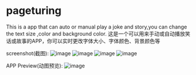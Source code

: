 # pageturing
This is a app that can auto or manual play a joke and story,you can change the text size ,color and background color.
这是一个可以用来手动或自动播放笑话或故事的APP，你可以实时更改字体大小、字体颜色、背景颜色等

screenshot(截图):
![image](https://github.com/fucaijin/pageturing/tree/master/screenshot/Screenshot_2018-05-18-18-35-21-977_com.fucaijin.pageturning.png)
![image](https://github.com/fucaijin/pageturing/tree/master/screenshot/Screenshot_2018-05-18-18-35-52-418_com.fucaijin.pageturning.png)
![image](https://github.com/fucaijin/pageturing/tree/master/screenshot/Screenshot_2018-05-18-18-36-20-418_com.fucaijin.pageturning.png)
![image](https://github.com/fucaijin/pageturing/tree/master/screenshot/Screenshot_2018-05-18-18-36-24-117_com.fucaijin.pageturning.png)

APP Preview(动图预览):
![image](https://github.com/fucaijin/pageturing/tree/master/screenshot/Video_2018-05-18_184704.gif)
